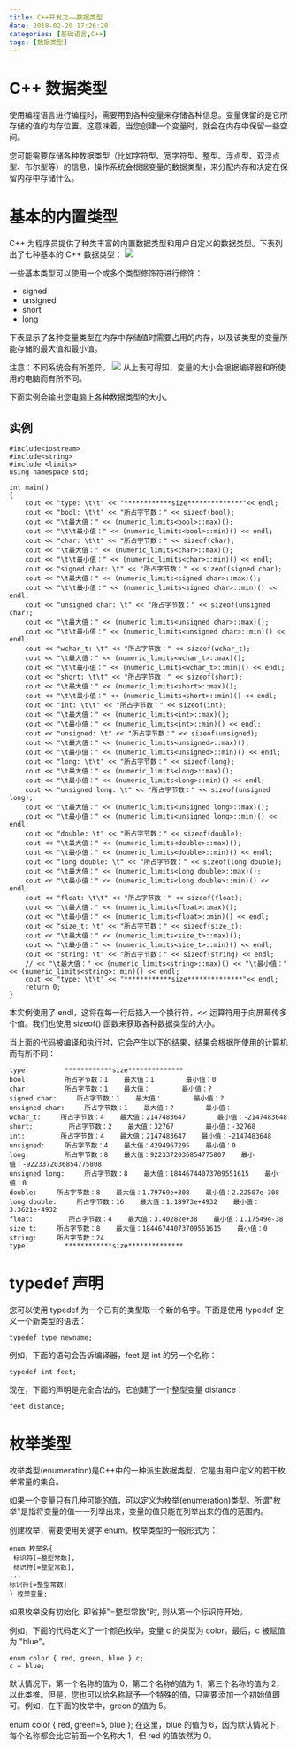 ```yaml
---
title: C++开发之——数据类型
date: 2018-02-20 17:26:28
categories: [基础语言,C++]
tags: [数据类型]
---
```

# C++ 数据类型
使用编程语言进行编程时，需要用到各种变量来存储各种信息。变量保留的是它所存储的值的内存位置。这意味着，当您创建一个变量时，就会在内存中保留一些空间。

您可能需要存储各种数据类型（比如字符型、宽字符型、整型、浮点型、双浮点型、布尔型等）的信息，操作系统会根据变量的数据类型，来分配内存和决定在保留内存中存储什么。 
<!--more--> 
# 基本的内置类型
C++ 为程序员提供了种类丰富的内置数据类型和用户自定义的数据类型。下表列出了七种基本的 C++ 数据类型：
![][1]

一些基本类型可以使用一个或多个类型修饰符进行修饰：  
- signed
- unsigned
- short
- long

下表显示了各种变量类型在内存中存储值时需要占用的内存，以及该类型的变量所能存储的最大值和最小值。

注意：不同系统会有所差异。
![][2]
从上表可得知，变量的大小会根据编译器和所使用的电脑而有所不同。

下面实例会输出您电脑上各种数据类型的大小。

## 实例

	#include<iostream>  
	#include<string>  
	#include <limits>  
	using namespace std;  
  
	int main()  
	{  
    	cout << "type: \t\t" << "************size**************"<< endl;  
    	cout << "bool: \t\t" << "所占字节数：" << sizeof(bool);  
    	cout << "\t最大值：" << (numeric_limits<bool>::max)();  
    	cout << "\t\t最小值：" << (numeric_limits<bool>::min)() << endl;  
    	cout << "char: \t\t" << "所占字节数：" << sizeof(char);  
    	cout << "\t最大值：" << (numeric_limits<char>::max)();  
    	cout << "\t\t最小值：" << (numeric_limits<char>::min)() << endl;  
    	cout << "signed char: \t" << "所占字节数：" << sizeof(signed char);  
    	cout << "\t最大值：" << (numeric_limits<signed char>::max)();  
    	cout << "\t\t最小值：" << (numeric_limits<signed char>::min)() << endl;  
    	cout << "unsigned char: \t" << "所占字节数：" << sizeof(unsigned char);  
    	cout << "\t最大值：" << (numeric_limits<unsigned char>::max)();  
    	cout << "\t\t最小值：" << (numeric_limits<unsigned char>::min)() << endl;  
    	cout << "wchar_t: \t" << "所占字节数：" << sizeof(wchar_t);  
    	cout << "\t最大值：" << (numeric_limits<wchar_t>::max)();  
    	cout << "\t\t最小值：" << (numeric_limits<wchar_t>::min)() << endl;  
    	cout << "short: \t\t" << "所占字节数：" << sizeof(short);  
    	cout << "\t最大值：" << (numeric_limits<short>::max)();  
    	cout << "\t\t最小值：" << (numeric_limits<short>::min)() << endl;  
    	cout << "int: \t\t" << "所占字节数：" << sizeof(int);  
    	cout << "\t最大值：" << (numeric_limits<int>::max)();  
    	cout << "\t最小值：" << (numeric_limits<int>::min)() << endl;  
    	cout << "unsigned: \t" << "所占字节数：" << sizeof(unsigned);  
    	cout << "\t最大值：" << (numeric_limits<unsigned>::max)();  
    	cout << "\t最小值：" << (numeric_limits<unsigned>::min)() << endl;  
    	cout << "long: \t\t" << "所占字节数：" << sizeof(long);  
    	cout << "\t最大值：" << (numeric_limits<long>::max)();  
    	cout << "\t最小值：" << (numeric_limits<long>::min)() << endl;  
    	cout << "unsigned long: \t" << "所占字节数：" << sizeof(unsigned long);  
    	cout << "\t最大值：" << (numeric_limits<unsigned long>::max)();  
    	cout << "\t最小值：" << (numeric_limits<unsigned long>::min)() << endl;  
    	cout << "double: \t" << "所占字节数：" << sizeof(double);  
    	cout << "\t最大值：" << (numeric_limits<double>::max)();  
    	cout << "\t最小值：" << (numeric_limits<double>::min)() << endl;  
    	cout << "long double: \t" << "所占字节数：" << sizeof(long double);  
    	cout << "\t最大值：" << (numeric_limits<long double>::max)();  
    	cout << "\t最小值：" << (numeric_limits<long double>::min)() << endl;  
    	cout << "float: \t\t" << "所占字节数：" << sizeof(float);  
    	cout << "\t最大值：" << (numeric_limits<float>::max)();  
    	cout << "\t最小值：" << (numeric_limits<float>::min)() << endl;  
    	cout << "size_t: \t" << "所占字节数：" << sizeof(size_t);  
    	cout << "\t最大值：" << (numeric_limits<size_t>::max)();  
    	cout << "\t最小值：" << (numeric_limits<size_t>::min)() << endl;  
    	cout << "string: \t" << "所占字节数：" << sizeof(string) << endl;  
    	// << "\t最大值：" << (numeric_limits<string>::max)() << "\t最小值：" << (numeric_limits<string>::min)() << endl;  
    	cout << "type: \t\t" << "************size**************"<< endl;  
    	return 0;  
	}
本实例使用了 endl，这将在每一行后插入一个换行符，<< 运算符用于向屏幕传多个值。我们也使用 sizeof() 函数来获取各种数据类型的大小。

当上面的代码被编译和执行时，它会产生以下的结果，结果会根据所使用的计算机而有所不同：  

	type:         ************size**************
	bool:         所占字节数：1    最大值：1        最小值：0
	char:         所占字节数：1    最大值：        最小值：?
	signed char:     所占字节数：1    最大值：        最小值：?
	unsigned char:     所占字节数：1    最大值：?        最小值：
	wchar_t:     所占字节数：4    最大值：2147483647        最小值：-2147483648
	short:         所占字节数：2    最大值：32767        最小值：-32768
	int:         所占字节数：4    最大值：2147483647    最小值：-2147483648
	unsigned:     所占字节数：4    最大值：4294967295    最小值：0
	long:         所占字节数：8    最大值：9223372036854775807    最小值：-9223372036854775808
	unsigned long:     所占字节数：8    最大值：18446744073709551615    最小值：0
	double:     所占字节数：8    最大值：1.79769e+308    最小值：2.22507e-308
	long double:     所占字节数：16    最大值：1.18973e+4932    最小值：3.3621e-4932
	float:         所占字节数：4    最大值：3.40282e+38    最小值：1.17549e-38
	size_t:     所占字节数：8    最大值：18446744073709551615    最小值：0
	string:     所占字节数：24
	type:         ************size**************

# typedef 声明
您可以使用 typedef 为一个已有的类型取一个新的名字。下面是使用 typedef 定义一个新类型的语法：

	typedef type newname; 
例如，下面的语句会告诉编译器，feet 是 int 的另一个名称：

	typedef int feet;
现在，下面的声明是完全合法的，它创建了一个整型变量 distance：

	feet distance;
# 枚举类型
枚举类型(enumeration)是C++中的一种派生数据类型，它是由用户定义的若干枚举常量的集合。

如果一个变量只有几种可能的值，可以定义为枚举(enumeration)类型。所谓"枚举"是指将变量的值一一列举出来，变量的值只能在列举出来的值的范围内。

创建枚举，需要使用关键字 enum。枚举类型的一般形式为：

	enum 枚举名{ 
     标识符[=整型常数], 
     标识符[=整型常数], 
	... 
    标识符[=整型常数]
	} 枚举变量;

如果枚举没有初始化, 即省掉"=整型常数"时, 则从第一个标识符开始。

例如，下面的代码定义了一个颜色枚举，变量 c 的类型为 color。最后，c 被赋值为 "blue"。

	enum color { red, green, blue } c;
	c = blue;

默认情况下，第一个名称的值为 0，第二个名称的值为 1，第三个名称的值为 2，以此类推。但是，您也可以给名称赋予一个特殊的值，只需要添加一个初始值即可。例如，在下面的枚举中，green 的值为 5。

enum color { red, green=5, blue };
在这里，blue 的值为 6，因为默认情况下，每个名称都会比它前面一个名称大 1，但 red 的值依然为 0。

    



[1]: http://bolo-imgs.pgzxc.com/cpp-data-type.png
[2]: http://bolo-imgs.pgzxc.com/cpp-data-round.png